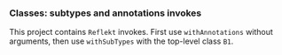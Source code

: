 ### Classes: subtypes and annotations invokes

This project contains `Reflekt` invokes. 
First use `withAnnotations` without arguments,
then use `withSubTypes` with the top-level class `B1`.

